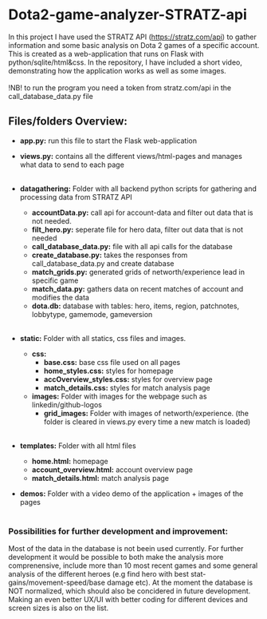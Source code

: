 # Dota2-game-analyzer-STRATZ-api

In this project I have used the STRATZ API (https://stratz.com/api) to gather information and some basic analysis on Dota 2 games of a specific account.
This is created as a web-application that runs on Flask with python/sqlite/html&css. In the repository, I have included a short video, demonstrating how the application works as well as some images. <br> <br>
!NB! to run the program you need a token from stratz.com/api in the call_database_data.py file

## Files/folders Overview:

- **app.py:** run this file to start the Flask web-application
- **views.py:** contains all the different views/html-pages and manages what data to send to each page <br> <br>

- **datagathering:** Folder with all backend python scripts for gathering and processing data from STRATZ API
   - **accountData.py:** call api for account-data and filter out data that is not needed.
   - **filt_hero.py:** seperate file for hero data, filter out data that is not needed
   - **call_database_data.py:** file with all api calls for the database
   - **create_database.py:** takes the responses from call_database_data.py and create database
   - **match_grids.py:** generated grids of networth/experience lead in specific game
   - **match_data.py:** gathers data on recent matches of account and modifies the data
   - **dota.db:** database with tables: hero, items, region, patchnotes, lobbytype, gamemode, gameversion<br> <br>

- **static:** Folder with all statics, css files and images.
   - **css:** 
       - **base.css:** base css file used on all pages
       - **home_styles.css:** styles for homepage 
       - **accOverview_styles.css:** styles for overview page 
       - **match_details.css:** styles for match analysis page
   - **images:** Folder with images for the webpage such as linkedin/github-logos
       - **grid_images:** Folder with images of networth/experience. (the folder is cleared in views.py every time a new match is loaded) <br> <br>
    
- **templates:** Folder with all html files 
   - **home.html:** homepage
   - **account_overview.html:** account overview page
   - **match_details.html:** match analysis page
 
- **demos:** Folder with a video demo of the application + images of the pages <br> <br>


### Possibilities for further development and improvement:
Most of the data in the database is not beein used currently. For further development it would be possible to both make the analysis more comprenensive, include more than 10 most recent games and some general analysis of the different heroes (e.g find hero with best stat-gains/movement-speed/base damage etc). At the moment the database is NOT normalized, which should also be concidered in future development. Making an even better UX/UI with better coding for different devices and screen sizes is also on the list. 
